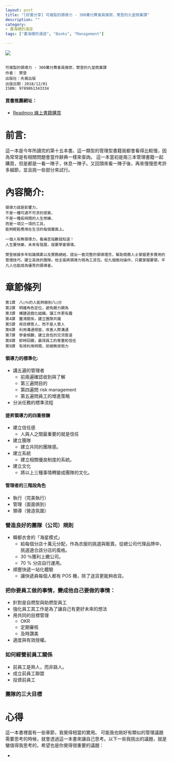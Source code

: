 ```yaml
---
layout: post
title: "[好書分享] 可複製的領導力 - 300萬付費會員推崇，樊登的九堂商業課"
description: ""
category: 
- 書海裡的漫遊
tags: ["書海裡的漫遊", "Books", "Management"]

---
```


<div><a href="http://moo.im/a/6pzDST" title="可複製的領導力"><img src="https://cdn.readmoo.com/cover/cl/7hagjlb_210x315.jpg?v=0"></a></div>



```

可複製的領導力 - 300萬付費會員推崇，樊登的九堂商業課
作者： 樊登  
出版社：先覺出版 
出版日期：2018/12/01 
ISBN: 9789861343334 
```

#### 買書推薦網址：

- [Readmoo 線上書籍購買](http://moo.im/a/6pzDST)

# 前言:

這一本是今年所讀完的第十五本書。這一類型的管理型書籍我都會看得比較慢，因為常常是有相關問題會當作辭典一樣來查詢。 這一本當初是兩三本管理書籍一起購買，但是都是一看一陣子，休息一陣子。又回頭來看一陣子後，再來慢慢思考許多細節，並且挑一些部分來試行。 



# 內容簡介:

```
領導力就是影響力，
不是一種可遇不可求的感覺，
不是一種長時間的人生修練，
而是一項又一項的工具，
能夠輕鬆應用在生活的每個層面上。

一個人有無領導力，看痛苦指數就知道！
人生要快樂、未來有發展，就要學會領導。

樊登根據多年知識積累以及實務總結，提出一套完整的領導理念，幫助商務人士掌握更多實用的管理技巧，建立高效的團隊。他主張將領導力視為工具包，從九個面向操作，只要掌握要領，平凡人也能成為優秀的領導者。
```

# 章節條列	

```
第1課　八○％的人能夠做到八○分
第2課　明確角色定位，避免親力親為
第3課　構建遊戲化組織，讓工作更有趣
第4課　釐清關係，建立團隊共識
第5課　用目標管人，而不是人管人
第6課　利用溝通視窗，改善人際溝通
第7課　學會傾聽，建立良性的交流管道
第8課　即時回饋，贏得員工的尊重和信任
第9課　有效利用時間，拒絕無效努力
```

#### **領導力的標準化:**

- 講五遍的管理者
  - 前兩遍確認收到與了解
  - 第三遍問目的
  - 第四遍問 risk management
  - 第五遍問員工的增進策略
- 分派任務的標準流程



#### 提昇領導力的四重修鍊

- 建立信任感
  - 人與人之間最重要的就是信任
- 建立團隊
  - 建立共同的團隊感。
- 建立系統
  - 建立相關優良制度的系統。
- 建立文化
  - 將以上三種事情轉變成團隊的文化。

#### 管理者的三階段角色

- 執行（完美執行）
- 管理（面面俱到）
- 領導（營造氛圍）

### 營造良好的團隊（公司）規則

- 韓都衣舍的「海星模式」
  - 給每個分店十萬元分配，作為衣服的挑選與販賣。從總公司代理品牌中，挑選適合該分店的風格。
  - 30 ％獲利上繳公司。
  - 70 %  分店自行運用。
- 順豐快遞一站化體驗
  - 讓快遞員每個人都有 POS 機，除了送貨更能夠收貨。

### 把你要員工做的事情，變成他自己要做的事情：

- 針對是自燃型與助燃型員工
- 強化員工其工作是為了讓自己有更好未來的想法
- 用共同的目標管理
  - OKR 
  - 定期審核
  - 及時讚美
- 適度與有效授權。



### 如何經營前員工關係

- 前員工是熟人，而非路人。
- 成立前員工聯盟
- 投資前員工



### 團隊的三大目標






# 心得

這一本書裡面有一些章節，我覺得相當的實用。 可能我也剛好有類似的管理議題需要思考的時候，就會透過這一本書來讓自己思考。以下一些我挑出的議題，就是蠻值得我思考的，希望也是你覺得很重要的議題：

- 
